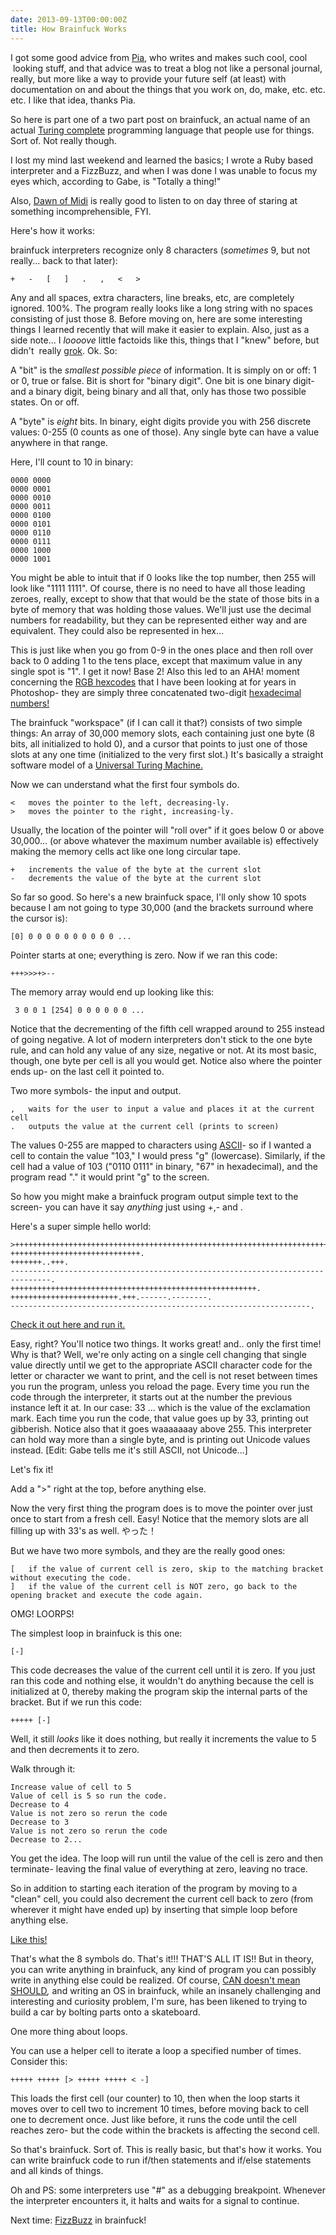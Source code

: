 ```yaml
---
date: 2013-09-13T00:00:00Z
title: How Brainfuck Works
---
```


I got some good advice from <a href="http://piablumenthal.com/" target="_blank">Pia</a>, who writes and makes such cool, cool  looking stuff, and that advice was to treat a blog not like a personal journal, really, but more like a way to provide your future self (at least) with documentation on and about the things that you work on, do, make, etc. etc. etc. I like that idea, thanks Pia.

So here is part one of a two part post on brainfuck, an actual name of an actual <a href="http://en.wikipedia.org/wiki/Turing_completeness">Turing complete</a> programming language that people use for things. Sort of. Not really though.

I lost my mind last weekend and learned the basics; I wrote a Ruby based interpreter and a FizzBuzz, and when I was done I was unable to focus my eyes which, according to Gabe, is "Totally a thing!"

Also, <a href="https://soundcloud.com/dawn-of-midi">Dawn of Midi<em></em></a> is really good to listen to on day three of staring at something incomprehensible, FYI.

Here's how it works:

brainfuck interpreters recognize only 8 characters (<em>sometimes</em> 9, but not really... back to that later):

```brainfuck
+   -   [   ]   .   ,   <   >
```

Any and all spaces, extra characters, line breaks, etc, are completely ignored. 100%. The program really looks like a long string with no spaces consisting of just those 8.
Before moving on, here are some interesting things I learned recently that will make it easier to explain. Also, just as a side note...<i> </i>I <em>loooove</em> little factoids like this, things that I "knew" before, but didn't  really <a href="http://en.wikipedia.org/wiki/Grok">grok</a>. Ok. So:

A "bit" is the <em>smallest possible piece </em>of information. It is simply on or off: 1 or 0, true or false. Bit is short for "binary digit". One bit is one binary digit- and a binary digit, being binary and all that, only has those two possible states. On or off.

A "byte" is <em>eight</em> bits. In binary, eight digits provide you with 256 discrete values: 0-255 (0 counts as one of those). Any single byte can have a value anywhere in that range.

Here, I'll count to 10 in binary:

```
0000 0000
0000 0001
0000 0010
0000 0011
0000 0100
0000 0101
0000 0110
0000 0111
0000 1000
0000 1001
```
You might be able to intuit that if 0 looks like the top number, then 255 will look like "1111 1111". Of course, there is no need to have all those leading zeroes, really, except to show that that would be the state of those bits in a byte of memory that was holding those values. We'll just use the decimal numbers for readability, but they can be represented either way and are equivalent. They could also be represented in hex...

This is just like when you go from 0-9 in the ones place and then roll over back to 0 adding 1 to the tens place, except that maximum value in any single spot is "1". I get it now! Base 2! Also this led to an AHA! moment concerning the <a href="http://www.javascripter.net/faq/rgbtohex.htm"> RGB hexcodes</a> that I have been looking at for years in Photoshop- they are simply three concatenated two-digit <a href="http://en.wikipedia.org/wiki/Hexadecimal">hexadecimal numbers! </a>

The brainfuck "workspace" (if I can call it that?) consists of two simple things: An array of 30,000 memory slots, each containing just one byte (8 bits, all initialized to hold 0), and a cursor that points to just one of those slots at any one time (initialized to the very first slot.) It's basically a straight software model of a <a href="http://en.wikipedia.org/wiki/Turing_machine">Universal Turing Machine.</a>

Now we can understand what the first four symbols do.

```
<   moves the pointer to the left, decreasing-ly.
>   moves the pointer to the right, increasing-ly.
```

Usually, the location of the pointer will "roll over" if it goes below 0 or above 30,000... (or above whatever the maximum number available is) effectively making the memory cells act like one long circular tape.

```
+   increments the value of the byte at the current slot
-   decrements the value of the byte at the current slot
```

So far so good. So here's a new brainfuck space, I'll only show 10 spots because I am not going to type 30,000 (and the brackets surround where the cursor is):

```
[0] 0 0 0 0 0 0 0 0 0 0 ...
```

Pointer starts at one; everything is zero. Now if we ran this code:

```
+++>>>+>--
```

The memory array would end up looking like this:

```
 3 0 0 1 [254] 0 0 0 0 0 0 ...
```

Notice that the decrementing of the fifth cell wrapped around to 255 instead of going negative. A lot of modern interpreters don't stick to the one byte rule, and can hold any value of any size, negative or not. At its most basic, though, one byte per cell is all you would get. Notice also where the pointer ends up- on the last cell it pointed to.

Two more symbols- the input and output.

```
,   waits for the user to input a value and places it at the current cell
.   outputs the value at the current cell (prints to screen)
```

The values 0-255 are mapped to characters using <a href="http://www.asciichart.com">ASCII</a>- so if I wanted a cell to contain the value "103," I would press "g" (lowercase). Similarly, if the cell had a value of 103 ("0110 0111" in binary, "67" in hexadecimal), and the program read "." it would print "g" to the screen.

So how you might make a brainfuck program output simple text to the screen- you can have it say <i>anything</i> just using +,- and .

Here's a super simple hello world:

```
>++++++++++++++++++++++++++++++++++++++++++++++++++++++++++++++++++++++++.
+++++++++++++++++++++++++++++.
+++++++..+++.
-------------------------------------------------------------------------------.
+++++++++++++++++++++++++++++++++++++++++++++++++++++++.
++++++++++++++++++++++++.+++.------.--------.
-------------------------------------------------------------------.
```
<a href="http://replit.com/K9B" target="_blank">Check it out here and run it.</a>

Easy, right? You'll notice two things. It works great! and.. only the first time! Why is that? Well, we're only acting on a single cell changing that single value directly until we get to the appropriate ASCII character code for the letter or character we want to print, and the cell is not reset between times you run the program, unless you reload the page. Every time you run the code through the interpreter, it starts out at the number the previous instance left it at. In our case: 33 ... which is the value of the exclamation mark. Each time you run the code, that value goes up by 33, printing out gibberish. Notice also that it goes waaaaaaay above 255. This interpreter can hold way more than a single byte, and is printing out Unicode values instead. [Edit: Gabe tells me it's still ASCII, not Unicode...]

Let's fix it!

Add a "&gt;" right at the top, before anything else.

Now the very first thing the program does is to move the pointer over just once to start from a fresh cell. Easy! Notice that the memory slots are all filling up with 33's as well. やった！

But we have two more symbols, and they are the really good ones:

```
[   if the value of current cell is zero, skip to the matching bracket without executing the code.
]   if the value of the current cell is NOT zero, go back to the opening bracket and execute the code again.
```

OMG! LOORPS!

The simplest loop in brainfuck is this one:

```
[-]
```

This code decreases the value of the current cell until it is zero. If you just ran this code and nothing else, it wouldn't do anything because the cell is initialized at 0, thereby making the program skip the internal parts of the bracket. But if we run this code:

```
+++++ [-]
```

Well, it still <em>looks </em>like it does nothing, but really it increments the value to 5 and then decrements it to zero.

Walk through it:

```
Increase value of cell to 5
Value of cell is 5 so run the code.
Decrease to 4
Value is not zero so rerun the code
Decrease to 3
Value is not zero so rerun the code
Decrease to 2...
```


You get the idea. The loop will run until the value of the cell is zero and then terminate- leaving the final value of everything at zero, leaving no trace.

So in addition to starting each iteration of the program by moving to a "clean" cell, you could also decrement the current cell back to zero (from wherever it might have ended up) by inserting that simple loop before anything else.

<a href="http://replit.com/K9B/2" target="_blank">Like this!</a>

That's what the 8 symbols do. That's it!!! THAT'S ALL IT IS!! But in theory, you can write anything in brainfuck, any kind of program you can possibly write in anything else could be realized. Of course, <a href="http://forum.osdev.org/viewtopic.php?f=2&amp;t=20967">CAN doesn't mean SHOULD</a><em>, </em>and writing an OS in brainfuck, while an insanely challenging and interesting and <em></em> curiosity problem, I'm sure, has been likened to trying to build a car by bolting parts onto a skateboard.

One more thing about loops.

You can use a helper cell to iterate a loop a specified number of times. Consider this:

```brainfuck
+++++ +++++ [> +++++ +++++ < -]
```

This loads the first cell (our counter) to 10, then when the loop starts it moves over to cell two to increment 10 times, before moving back to cell one to decrement once. Just like before, it runs the code until the cell reaches zero- but the code within the brackets is affecting the second cell.


So that's brainfuck. Sort of. This is really basic, but that's how it works. You can write brainfuck code to run if/then statements and if/else statements and all kinds of things.

Oh and PS: some interpreters use "#" as a debugging breakpoint. Whenever the interpreter encounters it, it halts and waits for a signal to continue.

Next time: <a href="http://www.codinghorror.com/blog/2007/02/fizzbuzz-the-programmers-stairway-to-heaven.html">FizzBuzz</a> in brainfuck!
